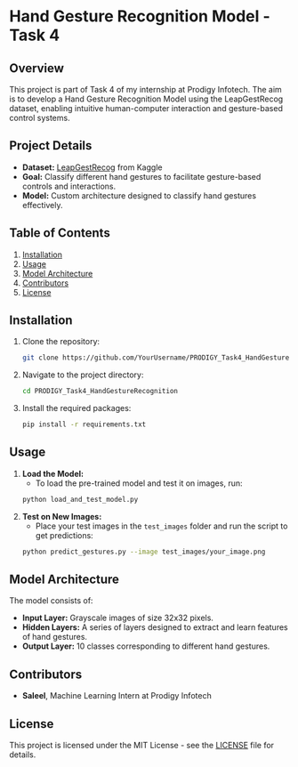 

# Hand Gesture Recognition Model - Task 4

## Overview
This project is part of Task 4 of my internship at Prodigy Infotech. The aim is to develop a Hand Gesture Recognition Model using the LeapGestRecog dataset, enabling intuitive human-computer interaction and gesture-based control systems.

## Project Details
- **Dataset:** [LeapGestRecog](https://www.kaggle.com/gti-upm/leapgestrecog) from Kaggle
- **Goal:** Classify different hand gestures to facilitate gesture-based controls and interactions.
- **Model:** Custom architecture designed to classify hand gestures effectively.

## Table of Contents
1. [Installation](#installation)
2. [Usage](#usage)
3. [Model Architecture](#model-architecture)
4. [Contributors](#contributors)
5. [License](#license)

## Installation
1. Clone the repository:
    ```bash
    git clone https://github.com/YourUsername/PRODIGY_Task4_HandGestureRecognition.git
    ```
2. Navigate to the project directory:
    ```bash
    cd PRODIGY_Task4_HandGestureRecognition
    ```
3. Install the required packages:
    ```bash
    pip install -r requirements.txt
    ```

## Usage
1. **Load the Model:**
    - To load the pre-trained model and test it on images, run:
    ```bash
    python load_and_test_model.py
    ```
2. **Test on New Images:**
    - Place your test images in the `test_images` folder and run the script to get predictions:
    ```bash
    python predict_gestures.py --image test_images/your_image.png
    ```

## Model Architecture
The model consists of:
- **Input Layer:** Grayscale images of size 32x32 pixels.
- **Hidden Layers:** A series of layers designed to extract and learn features of hand gestures.
- **Output Layer:** 10 classes corresponding to different hand gestures.


## Contributors
- **Saleel**, Machine Learning Intern at Prodigy Infotech

## License
This project is licensed under the MIT License - see the [LICENSE](LICENSE) file for details.

